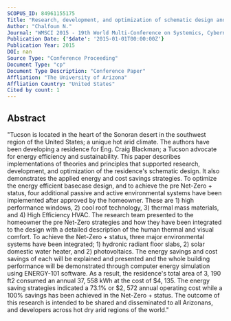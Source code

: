 ```yaml
---
SCOPUS_ID: 84961155175
Title: "Research, development, and optimization of schematic design and environmental energy efficiency systems for the Blackman Residence in Tucson, Arizona, U.S.A."
Author: "Chalfoun N."
Journal: "WMSCI 2015 - 19th World Multi-Conference on Systemics, Cybernetics and Informatics, Proceedings"
Publication Date: {'$date': '2015-01-01T00:00:00Z'}
Publication Year: 2015
DOI: nan
Source Type: "Conference Proceeding"
Document Type: "cp"
Document Type Description: "Conference Paper"
Affliation: "The University of Arizona"
Affliation Country: "United States"
Cited by count: 1
---
```


## Abstract
"Tucson is located in the heart of the Sonoran desert in the southwest region of the United States; a unique hot arid climate. The authors have been developing a residence for Eng. Craig Blackman; a Tucson advocate for energy efficiency and sustainability. This paper describes implementations of theories and principles that supported research, development, and optimization of the residence's schematic design. It also demonstrates the applied energy and cost savings strategies. To optimize the energy efficient basecase design, and to achieve the pre Net-Zero + status, four additional passive and active environmental systems have been implemented after approved by the homeowner. These are 1) high performance windows, 2) cool roof technology, 3) thermal mass materials, and 4) High Efficiency HVAC. The research team presented to the homeowner the pre Net-Zero strategies and how they have been integrated to the design with a detailed description of the human thermal and visual comfort. To achieve the Net-Zero + status, three major environmental systems have been integrated; 1) hydronic radiant floor slabs, 2) solar domestic water heater, and 2) photovoltaics. The energy savings and cost savings of each will be explained and presented and the whole building performance will be demonstrated through computer energy simulation using ENERGY-101 software. As a result, the residence's total area of 3, 190 ft2 consumed an annual 37, 558 kWh at the cost of $4, 135. The energy saving strategies indicated a 73.1% or $2, 572 annual operating cost while a 100% savings has been achieved in the Net-Zero + status. The outcome of this research is intended to be shared and disseminated to all Arizonans, and developers across hot dry arid regions of the world."
